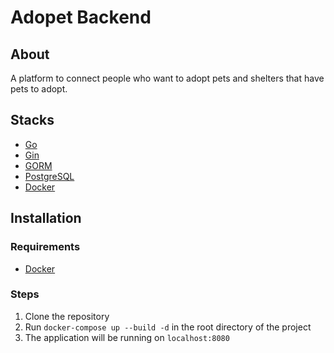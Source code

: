 # Adopet Backend
## About
A platform to connect people who want to adopt pets and shelters that have pets to adopt.

## Stacks
- [Go](https://go.dev)
- [Gin](https://gin-gonic.com/)
- [GORM](https://gorm.io/)
- [PostgreSQL](https://www.postgresql.org/)
- [Docker](https://www.docker.com/)

## Installation
### Requirements
- [Docker](https://www.docker.com/)

### Steps
1. Clone the repository
2. Run `docker-compose up --build -d` in the root directory of the project
3. The application will be running on `localhost:8080`